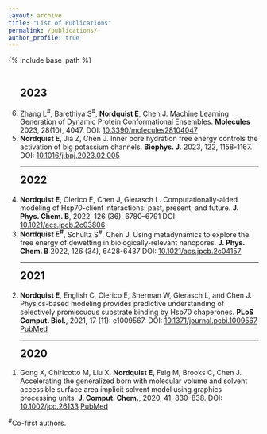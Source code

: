 ```yaml
---
layout: archive
title: "List of Publications"
permalink: /publications/
author_profile: true
---
```


{% include base_path %}


<!--- reverse ordered list in html, not an 'easy' way to do this in markdown without another package -->
<br>
<ol reversed>
<h2 style='margin-top:0'>2023</h2>

<!---
<li>
Jia Z<sup>#</sup>, Zhang G<sup>#</sup>, <b>Nordquist E<sup>#</sup></b>, Shi J, Cui J, Chen J. Intrinsic opening of BK Channels derives from the leakage in hydrophobic gating. <b>Nat. Chem. Biol.</b> (submitted)
</li>

<li>
<b>Nordquist E</b>, Zhang G, Shi J, Cui J, Chen J. A predictive model of BK channel voltage gating using physics-based modeling and statistical learning. <b>PLOS Comput. Biol.</b> (submitted)
</li>
-->

<li>
Zhang L<sup>#</sup>, Barethiya S<sup>#</sup>, <b>Nordquist E</b>, Chen J. Machine Learning Generation of Dynamic Protein Conformational Ensembles. <b>Molecules</b> 2023, 28(10), 4047. DOI:
<a href="https://doi.org/10.3390/molecules28104047">10.3390/molecules28104047</a>
</li>

<li>
<b>Nordquist E</b>, Jia Z, Chen J. Inner pore hydration free energy controls the activation of big potassium channels. <b>Biophys. J.</b> 2023, 122, 1158-1167. DOI:
<a href="https://doi.org/10.1016/j.bpj.2023.02.005">10.1016/j.bpj.2023.02.005</a>
</li>

<hr>
<h2 style='margin-top:0'>2022</h2>

<li>
<b>Nordquist E</b>, Clerico E, Chen J, Gierasch L. Computationally-aided modeling of Hsp70-client interactions: past, present, and future. <b>J. Phys. Chem. B</b>, 2022, 126 (36), 6780–6791 DOI:
<a href="https://doi.org/10.1021/acs.jpcb.2c03806">10.1021/acs.jpcb.2c03806</a>
</li>
<li>
<b>Nordquist E<sup>#</sup></b>, Schultz S<sup>#</sup>, Chen J. Using metadynamics to explore the free energy of dewetting in biologically-relevant nanopores. <b>J. Phys. Chem. B</b> 2022, 126 (34), 6428-6437 DOI:
<a href="https://doi.org/10.1021/acs.jpcb.2c04157">10.1021/acs.jpcb.2c04157</a>
</li>

<hr>
<h2 style='margin-top:0'>2021</h2>
<li>
<b>Nordquist E</b>, English C, Clerico E, Sherman W, Gierasch L, and Chen J. Physics-based modeling provides predictive understanding of selectively promiscuous substrate binding by Hsp70 chaperones. <b>PLoS Comput. Biol.</b>, 2021, 17 (11): e1009567. DOI:
<a href="https://doi.org/10.1371/journal.pcbi.1009567">10.1371/journal.pcbi.1009567</a>
<a href="https://pubmed.ncbi.nlm.nih.gov/34735438/">PubMed</a>
</li>
<hr>
<h2 style='margin-top:0'>2020</h2>
<li>
Gong X, Chiricotto M, Liu X, <b>Nordquist E</b>, Feig M, Brooks C, Chen J. Accelerating the generalized born with molecular volume and solvent accessible surface area implicit solvent model using graphics processing units. <b>J. Comput. Chem.</b>, 2020, 41, 830–838. DOI:
<a href="https://doi.org/10.1002/jcc.26133">10.1002/jcc.26133</a>
<a href="https://pubmed.ncbi.nlm.nih.gov/31875339/">PubMed</a>
</li>
</ol>

<sup>#</sup>Co-first authors. 
